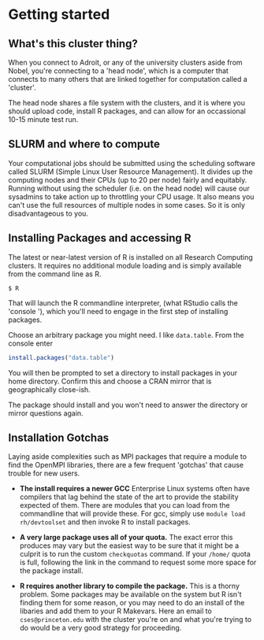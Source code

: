 # Getting started 

## What's this cluster thing?

When you connect to Adroit, or any of the university clusters aside
from Nobel, you're connecting to a 'head node', which is a computer
that connects to many others that are linked together for computation
called a 'cluster'.

The head node shares a file system with the clusters, and it is where
you should upload code, install R packages, and can allow for an 
occassional 10-15 minute test run.

## SLURM and where to compute

Your computational jobs should be submitted using the scheduling software
called SLURM (Simple Linux User Resource Management). It divides up the 
computing nodes and their CPUs (up to 20 per node) fairly and equitably.
Running without using the scheduler (i.e. on the head node) will cause
our sysadmins to take action up to throttling your CPU usage. It also 
means you can't use the full resources of multiple nodes in some cases.
So it is only disadvantageous to you.

## Installing Packages and accessing R

The latest or near-latest version of R is installed on all Research Computing
clusters. It requires no additional module loading and is simply available
from the command line as R.

```shell
$ R
```

That will launch the R commandline interpreter, (what RStudio calls the
'console '), which you'll need to engage in the first step of installing 
packages.

Choose an arbitrary package you might need. I like `data.table`. From the
console enter

```R
install.packages("data.table")
```

You will then be prompted to set a directory to install packages in your 
home directory. Confirm this and choose a CRAN mirror that is geographically
close-ish. 

The package should install and you won't need to answer the directory or 
mirror questions again.

## Installation Gotchas

Laying aside complexities such as MPI packages that require a module to
find the OpenMPI libraries, there are a few frequent 'gotchas' that cause
trouble for new users.

* **The install requires a newer GCC** Enterprise Linux systems often have
compilers that lag behind the state of the art to provide the stability 
expected of them. There are modules that you can load from the commandline that
will provide these. For gcc, simply use `module load rh/devtoolset` and then
invoke R to install packages. 

* **A very large package uses all of your quota.** The exact error this produces
may vary but the easiest way to be sure that it might be a culprit is to run
the custom `checkquotas` command. If your `/home/` quota is full, following the
link in the command to request some more space for the package install.

* **R requires another library to compile the package.** This is a thorny problem.
Some packages may be available on the system but R isn't finding them for some reason,
or you may need to do an install of the libaries and add them to your R Makevars. Here
an email to `cses@princeton.edu` with the cluster you're on and what you're trying to
do would be a very good strategy for proceeding. 
